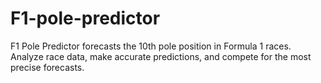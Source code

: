 # F1-pole-predictor
F1 Pole Predictor forecasts the 10th pole position in Formula 1 races. Analyze race data, make accurate predictions, and compete for the most precise forecasts.
